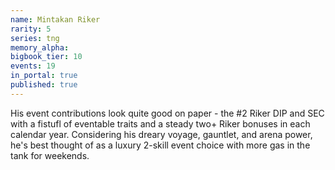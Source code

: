 ```yaml
---
name: Mintakan Riker
rarity: 5
series: tng
memory_alpha:
bigbook_tier: 10
events: 19
in_portal: true
published: true
---
```


His event contributions look quite good on paper - the #2 Riker DIP and SEC with a fistufl of eventable traits and a steady two+ Riker bonuses in each calendar year. Considering his dreary voyage, gauntlet, and arena power, he's best thought of as a luxury 2-skill event choice with more gas in the tank for weekends.
